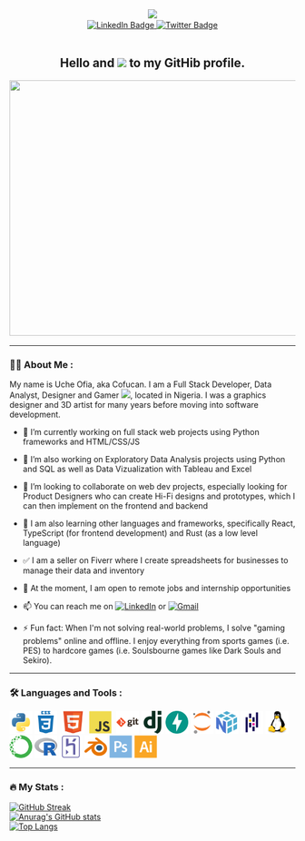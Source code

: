 <div id="header" align="center">
  <img src="https://media.giphy.com/media/fvx95jkua5th3YeThr/giphy.gif" width="100"/>
</div>


<div id="badges" align="center">
  <a href="https://www.linkedin.com/in/cofucan">
    <img src="https://img.shields.io/badge/LinkedIn-blue?style=for-the-badge&logo=linkedin&logoColor=white" alt="LinkedIn Badge"/>
  </a>
  <a href="https://twitter.com/coolucheofia">
    <img src="https://img.shields.io/badge/Twitter-blue?style=for-the-badge&logo=twitter&logoColor=white" alt="Twitter Badge"/>
  </a>
</div>

<div id="views" align="center">
  <img src="https://komarev.com/ghpvc/?username=cofucan&style=flat-square&color=blue" alt=""/>
</div>


<div id="header" align="center">
  <h2> Hello and 
  <img src="https://media.giphy.com/media/kH0raxQIAvPIHfnTia/giphy.gif" width="100"/> 
  to my GitHib profile. <br>
   </h2>
</div>

<div align="center">
  <img src="https://media.giphy.com/media/dWesBcTLavkZuG35MI/giphy.gif" width="600" height="450"/>
</div>

---

### :man_technologist: About Me :

My name is Uche Ofia, aka Cofucan. I am a Full Stack Developer, Data Analyst, Designer and Gamer <img src="https://media.giphy.com/media/WUlplcMpOCEmTGBtBW/giphy.gif" width="30">, located in Nigeria. I was a graphics designer and 3D artist for many years before moving into software development.

- 🔭 I’m currently working on full stack web projects using Python frameworks and HTML/CSS/JS
- :game_die: I’m also working on Exploratory Data Analysis projects using Python and SQL as well as Data Vizualization with Tableau and Excel
- 👯 I’m looking to collaborate on web dev projects, especially looking for Product Designers who can create Hi-Fi designs and prototypes, which I can then implement on the frontend and backend
- 🤔 I am also learning other languages and frameworks, specifically React, TypeScript (for frontend development) and Rust (as a low level language)
- :white_check_mark: I am a seller on Fiverr where I create spreadsheets for businesses to manage their data and inventory
- 💬 At the moment, I am open to remote jobs and internship opportunities
- 📫 You can reach me on [![LinkedIn](https://img.shields.io/badge/linkedin-%230077B5.svg?style=for-the-badge&logo=linkedin&logoColor=white)](https://www.linkedin.com/in/cofucan) or [![Gmail](https://img.shields.io/badge/Gmail-D14836?style=for-the-badge&logo=gmail&logoColor=white)](mailto:coolucheofia@gmail.com)

- ⚡ Fun fact: When I'm not solving real-world problems, I solve "gaming problems" online and offline. I enjoy everything from sports games (i.e. PES) to hardcore games (i.e. Soulsbourne games like Dark Souls and Sekiro).

---

### :hammer_and_wrench: Languages and Tools :

<div>
  <img src="https://github.com/devicons/devicon/blob/master/icons/python/python-original.svg" title="Python" **alt="Python" width="40" height="40"/>
  <img src="https://github.com/devicons/devicon/blob/master/icons/css3/css3-plain-wordmark.svg"  title="CSS3" alt="CSS" width="40" height="40"/>&nbsp;
  <img src="https://github.com/devicons/devicon/blob/master/icons/html5/html5-original.svg" title="HTML5" alt="HTML" width="40" height="40"/>&nbsp;
  <img src="https://github.com/devicons/devicon/blob/master/icons/javascript/javascript-original.svg" title="JavaScript" alt="JavaScript" width="40" height="40"/>&nbsp;
  <img src="https://github.com/devicons/devicon/blob/master/icons/git/git-original-wordmark.svg" title="Git" **alt="Git" width="40" height="40"/>
  <img src="https://github.com/devicons/devicon/blob/master/icons/django/django-plain.svg" title="Django" **alt="Django" width="40" height="40"/>
  <img src="https://github.com/devicons/devicon/blob/master/icons/fastapi/fastapi-original.svg" title="FastAPI" **alt="FastAPI" width="40" height="40"/>
  <img src="https://github.com/devicons/devicon/blob/master/icons/jupyter/jupyter-original.svg" title="Jupyter" **alt="Jupyter" width="40" height="40"/>
  <img src="https://github.com/devicons/devicon/blob/master/icons/numpy/numpy-original.svg" title="NumPy" **alt="NumPy" width="40" height="40"/>
  <img src="https://github.com/devicons/devicon/blob/master/icons/pandas/pandas-original.svg" title="Pandas" **alt="Pandas" width="40" height="40"/>
  <img src="https://github.com/devicons/devicon/blob/master/icons/linux/linux-original.svg" title="Linux" **alt="Linux" width="40" height="40"/>
  <img src="https://github.com/devicons/devicon/blob/master/icons/anaconda/anaconda-original.svg" title="Anaconda" **alt="Conda" width="40" height="40"/>    
  <img src="https://github.com/devicons/devicon/blob/master/icons/r/r-original.svg" title="R" **alt="R" width="40" height="40"/>
  <img src="https://github.com/devicons/devicon/blob/master/icons/heroku/heroku-original.svg" title="Heroku" **alt="Heroku" width="40" height="40"/>
  <img src="https://github.com/devicons/devicon/blob/master/icons/blender/blender-original.svg" title="Blender" **alt="Blender" width="40" height="40"/>
  <img src="https://github.com/devicons/devicon/blob/master/icons/photoshop/photoshop-plain.svg" title="Photoshop" **alt="Photoshop" width="40" height="40"/>
  <img src="https://github.com/devicons/devicon/blob/master/icons/illustrator/illustrator-plain.svg" title="Illustrator" **alt="Illustrator" width="40" height="40"/>
</div>

---

### :fire: My Stats :

[![GitHub Streak](http://github-readme-streak-stats.herokuapp.com?user=cofucan&theme=github-dark&hide_border=true)](https://git.io/streak-stats)
<br>
[![Anurag's GitHub stats](https://github-readme-stats.vercel.app/api?username=cofucan&count_private=true&hide_border=true&show_icons=true&theme=github_dark&)](https://github.com/anuraghazra/github-readme-stats)
<br>
[![Top Langs](https://github-readme-stats.vercel.app/api/top-langs/?username=cofucan&layout=compact&hide=html&hide_border=true&theme=github_dark)](https://github.com/anuraghazra/github-readme-stats)

<!--
**Cofucan/cofucan** is a ✨ _special_ ✨ repository because its `README.md` (this file) appears on your GitHub profile.

[![Linkedin Badge](https://img.shields.io/badge/-kakbar-blue?style=flat&logo=Linkedin&logoColor=white)](https://www.linkedin.com/in/cofucan)

Here are some ideas to get you started:

👋

-->
